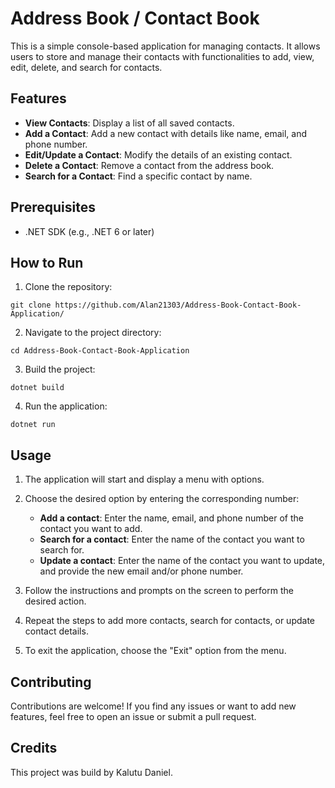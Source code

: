 # Address Book / Contact Book

This is a simple console-based application for managing contacts. It allows users to store and manage their contacts with functionalities to add, view, edit, delete, and search for contacts.

## Features

- **View Contacts**: Display a list of all saved contacts.
- **Add a Contact**: Add a new contact with details like name, email, and phone number.
- **Edit/Update a Contact**: Modify the details of an existing contact.
- **Delete a Contact**: Remove a contact from the address book.
- **Search for a Contact**: Find a specific contact by name.

## Prerequisites

- .NET SDK (e.g., .NET 6 or later)

## How to Run

1. Clone the repository:

```
git clone https://github.com/Alan21303/Address-Book-Contact-Book-Application/
```

2. Navigate to the project directory:

```
cd Address-Book-Contact-Book-Application
```

3. Build the project:

```
dotnet build
```

4. Run the application:

```
dotnet run
```

## Usage

1. The application will start and display a menu with options.

2. Choose the desired option by entering the corresponding number:

   - **Add a contact**: Enter the name, email, and phone number of the contact you want to add.
   - **Search for a contact**: Enter the name of the contact you want to search for.
   - **Update a contact**: Enter the name of the contact you want to update, and provide the new email and/or phone number.

3. Follow the instructions and prompts on the screen to perform the desired action.

4. Repeat the steps to add more contacts, search for contacts, or update contact details.

5. To exit the application, choose the "Exit" option from the menu.

## Contributing

Contributions are welcome! If you find any issues or want to add new features, feel free to open an issue or submit a pull request.

## Credits

This project was build by Kalutu Daniel.
